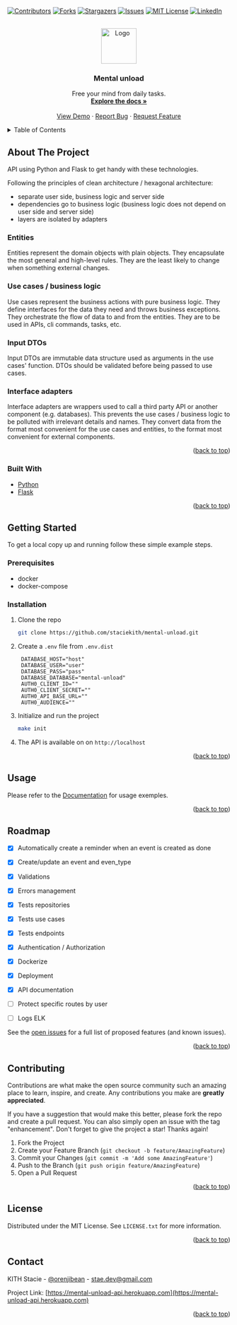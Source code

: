 <div id="top"></div>

[![Contributors][contributors-shield]][contributors-url]
[![Forks][forks-shield]][forks-url]
[![Stargazers][stars-shield]][stars-url]
[![Issues][issues-shield]][issues-url]
[![MIT License][license-shield]][license-url]
[![LinkedIn][linkedin-shield]][linkedin-url]



<!-- PROJECT LOGO -->
<br />
<div align="center">
  <a href="https://github.com/staciekith/mental-unload">
    <img src="images/logo.png" alt="Logo" width="80" height="80">
  </a>

<h3 align="center">Mental unload</h3>

  <p align="center">
    Free your mind from daily tasks.
    <br />
    <a href="https://mental-unload-api.herokuapp.com"><strong>Explore the docs »</strong></a>
    <br />
    <br />
    <a href="https://mental-unload-api.herokuapp.com">View Demo</a>
    ·
    <a href="https://github.com/staciekith/mental-unload/issues">Report Bug</a>
    ·
    <a href="https://github.com/staciekith/mental-unload/issues">Request Feature</a>
  </p>
</div>



<!-- TABLE OF CONTENTS -->
<details>
  <summary>Table of Contents</summary>
  <ol>
    <li>
      <a href="#about-the-project">About The Project</a>
      <ul>
        <li><a href="#built-with">Built With</a></li>
      </ul>
    </li>
    <li>
      <a href="#getting-started">Getting Started</a>
      <ul>
        <li><a href="#prerequisites">Prerequisites</a></li>
        <li><a href="#installation">Installation</a></li>
      </ul>
    </li>
    <li><a href="#usage">Usage</a></li>
    <li><a href="#roadmap">Roadmap</a></li>
    <li><a href="#contributing">Contributing</a></li>
    <li><a href="#license">License</a></li>
    <li><a href="#contact">Contact</a></li>
    <li><a href="#acknowledgments">Acknowledgments</a></li>
  </ol>
</details>



<!-- ABOUT THE PROJECT -->
## About The Project

<!-- [![Product Name Screen Shot][product-screenshot]](https://example.com) -->

API using Python and Flask to get handy with these technologies.

Following the principles of clean architecture / hexagonal architecture:
- separate user side, business logic and server side
- dependencies go to business logic (business logic does not depend on user side and server side)
- layers are isolated by adapters

### Entities
Entities represent the domain objects with plain objects. They encapsulate the most general and high-level rules. They are the least likely to change when something external changes.

### Use cases / business logic
Use cases represent the business actions with pure business logic. They define interfaces for the data they need and throws business exceptions. They orchestrate the flow of data to and from the entities.
They are to be used in APIs, cli commands, tasks, etc.

### Input DTOs
Input DTOs are immutable data structure used as arguments in the use cases' function. DTOs should be validated before being passed to use cases.

### Interface adapters
Interface adapters are wrappers used to call a third party API or another component (e.g. databases). This prevents the use cases / business logic to be polluted with irrelevant details and names. They convert data from the format most convenient for the use cases and entities, to the format most convenient for external components.

<p align="right">(<a href="#top">back to top</a>)</p>



### Built With

* [Python](https://www.python.org/)
* [Flask](https://flask.palletsprojects.com)

<p align="right">(<a href="#top">back to top</a>)</p>



<!-- GETTING STARTED -->
## Getting Started

To get a local copy up and running follow these simple example steps.

### Prerequisites

* docker
* docker-compose

### Installation

1. Clone the repo
   ```sh
   git clone https://github.com/staciekith/mental-unload.git
   ```
2. Create a `.env` file from `.env.dist`
   ```.env
    DATABASE_HOST="host"
    DATABASE_USER="user"
    DATABASE_PASS="pass"
    DATABASE_DATABASE="mental-unload"
    AUTH0_CLIENT_ID=""
    AUTH0_CLIENT_SECRET=""
    AUTH0_API_BASE_URL=""
    AUTH0_AUDIENCE=""
   ```
3. Initialize and run the project
   ```sh
   make init
   ```
4. The API is available on on `http://localhost`

<p align="right">(<a href="#top">back to top</a>)</p>



<!-- USAGE EXAMPLES -->
## Usage

Please refer to the [Documentation](https://mental-unload-api.herokuapp.com) for usage exemples.


<p align="right">(<a href="#top">back to top</a>)</p>



<!-- ROADMAP -->
## Roadmap

- [x] Automatically create a reminder when an event is created as done
- [x] Create/update an event and even_type
- [x] Validations
- [x] Errors management
- [x] Tests repositories
- [x] Tests use cases
- [x] Tests endpoints
- [x] Authentication / Authorization
- [x] Dockerize
- [x] Deployment
- [x] API documentation
- [ ] Protect specific routes by user
- [ ] Logs ELK


See the [open issues](https://github.com/staciekith/mental-unload/issues) for a full list of proposed features (and known issues).

<p align="right">(<a href="#top">back to top</a>)</p>



<!-- CONTRIBUTING -->
## Contributing

Contributions are what make the open source community such an amazing place to learn, inspire, and create. Any contributions you make are **greatly appreciated**.

If you have a suggestion that would make this better, please fork the repo and create a pull request. You can also simply open an issue with the tag "enhancement".
Don't forget to give the project a star! Thanks again!

1. Fork the Project
2. Create your Feature Branch (`git checkout -b feature/AmazingFeature`)
3. Commit your Changes (`git commit -m 'Add some AmazingFeature'`)
4. Push to the Branch (`git push origin feature/AmazingFeature`)
5. Open a Pull Request

<p align="right">(<a href="#top">back to top</a>)</p>



<!-- LICENSE -->
## License

Distributed under the MIT License. See `LICENSE.txt` for more information.

<p align="right">(<a href="#top">back to top</a>)</p>



<!-- CONTACT -->
## Contact

KITH Stacie - [@orenjibean](https://twitter.com/orenjibean) - stae.dev@gmail.com

Project Link: [https://mental-unload-api.herokuapp.com](https://mental-unload-api.herokuapp.com)

<p align="right">(<a href="#top">back to top</a>)</p>


<!-- MARKDOWN LINKS & IMAGES -->
<!-- https://www.markdownguide.org/basic-syntax/#reference-style-links -->
[contributors-shield]: https://img.shields.io/github/contributors/staciekith/mental-unload.svg?style=for-the-badge
[contributors-url]: https://github.com/staciekith/mental-unload/graphs/contributors
[forks-shield]: https://img.shields.io/github/forks/staciekith/mental-unload.svg?style=for-the-badge
[forks-url]: https://github.com/staciekith/mental-unload/network/members
[stars-shield]: https://img.shields.io/github/stars/staciekith/mental-unload.svg?style=for-the-badge
[stars-url]: https://github.com/staciekith/mental-unload/stargazers
[issues-shield]: https://img.shields.io/github/issues/staciekith/mental-unload.svg?style=for-the-badge
[issues-url]: https://github.com/staciekith/mental-unload/issues
[license-shield]: https://img.shields.io/github/license/staciekith/mental-unload.svg?style=for-the-badge
[license-url]: https://github.com/staciekith/mental-unload/blob/main/LICENSE.txt
[linkedin-shield]: https://img.shields.io/badge/-LinkedIn-black.svg?style=for-the-badge&logo=linkedin&colorB=555
[linkedin-url]: https://linkedin.com/in/staciekith
[product-screenshot]: images/screenshot.png
